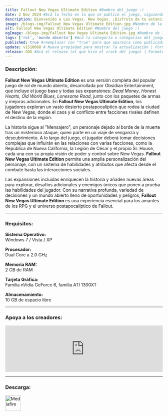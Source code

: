 ```yaml
---
title: Fallout New Vegas Ultimate Edition #Nombre del juego :)
date: 2 Nov 2024 #Acá la fecha en la que se publicó el juego, siguiendo este formato: Dia "30", Mes "Oct", Año "2024" = como debe quedar: 30 Oct 2024
description: Bienvenido a Las Vegas. New Vegas. ¡Disfruta de tu estancia! #Acá una mini descripción del juego
image: /blogs-img/Fallout New Vegas Ultimate Edition.jpg #Nombre de la imagen, por lo general es exactamente el mismo nombre que el juego excluyendo lo ":" (Dos puntos)
alt: Fallout New Vegas Ultimate Edition #Nombre del juego :)
ogImage: /blogs-img/Fallout New Vegas Ultimate Edition.jpg #Nombre de la imagen, por lo general es exactamente el mismo nombre que el juego excluyendo lo ":" (Dos puntos)
tags: ['rol', 'mundo abierto'] #Acá la categoría o categorías del juego, si es más de una se coloca en este formato: ['categoría1', 'categoría2']
published: true #reemplazar con "true" para que aparezca como publicado
update: v1510068 # Nueva propiedad para mostrar la actualización | Formato: v1.0.0
release: GOG #Acá el release (el que hizo el crack del juego) | Formato: Nicolhetti
---
```


<!--En VSCode seleccionando una palabra, por ejemplo: "Fallout New Vegas Ultimate Edition" y apretando Ctrl+F2 se seleccionan todas las palabras iguales-->

### Descripción:
**Fallout New Vegas Ultimate Edition** es una versión completa del popular juego de rol de mundo abierto, desarrollada por Obsidian Entertainment, que incluye el juego base y todas sus expansiones: *Dead Money*, *Honest Hearts*, *Old World Blues*, *Lonesome Road*, junto con los paquetes de armas y mejoras adicionales. En **Fallout New Vegas Ultimate Edition**, los jugadores exploran un vasto desierto postapocalíptico que rodea la ciudad de New Vegas, donde el caos y el conflicto entre facciones rivales definen el destino de la región.

La historia sigue al "Mensajero", un personaje dejado al borde de la muerte tras un misterioso ataque, quien parte en un viaje de venganza y descubrimiento. A lo largo del juego, el jugador deberá tomar decisiones complejas que influirán en las relaciones con varias facciones, como la República de Nueva California, la Legión de César y el propio Sr. House, cada una con su propia visión de poder y control sobre New Vegas. **Fallout New Vegas Ultimate Edition** permite una amplia personalización del personaje, con un sistema de habilidades y atributos que afecta desde el combate hasta las interacciones sociales.

Las expansiones incluidas enriquecen la historia y añaden nuevas áreas para explorar, desafíos adicionales y enemigos únicos que ponen a prueba las habilidades del jugador. Con su narrativa profunda, variedad de decisiones y un mundo abierto lleno de oportunidades y peligros, **Fallout New Vegas Ultimate Edition** es una experiencia esencial para los amantes de los RPG y el universo postapocalíptico de Fallout.

<!--Prompt para Chat-GPT: Hazme una descripción para el juego "Fallout New Vegas Ultimate Edition" y cada que menciones "Fallout New Vegas Ultimate Edition" ponlo en negrita -->

---

### Requisitos:
**Sistema Operativo:**  
Windows 7 / Vista / XP

**Procesador:**  
Dual Core a 2.0 GHz

**Memoria RAM:**  
2 GB de RAM

**Tarjeta Gráfica:**  
Familia nVidia GeForce 6, familia ATI 1300XT

**Almacenamiento:**  
10 GB de espacio libre

<!--Si falta o sobra un requisito se quita o se agrega manteniendo el mismo formato-->

---

### Apoya a los creadores:
<iframe src="https://store.steampowered.com/widget/22380/" frameborder="0" style="background-color: transparent; width: 100% !important; aspect-ratio: 646 / 190;"></iframe>

<!--Reemplazar los numeros (AppID) del juego (en este caso 2668510) por el numero (AppID) correspondiente con el juego a publicar-->
<!--El AppID se encuentra en la URL del Juego en Steam-->

---

### Descarga:

[<img src="https://gist.github.com/cxmeel/0dbc95191f239b631c3874f4ccf114e2/raw/download.svg" alt="Mediafire" height="50" />](https://www.mediafire.com/file/jpspfn8qfa0afxw/Fallout_New_Vegas_-_By_Nicolhetti_Projects.zip/file)

<!-- # se debe reemplazar por el link de descarga-->

<!--NOMBRE-DEL-SERVICIO se debe reemplazar por el servicio donde está subido el juego-->